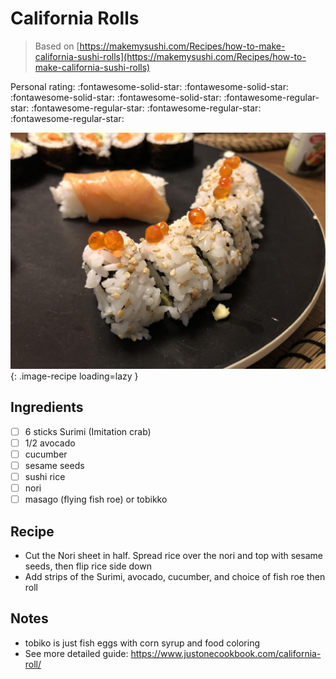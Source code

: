 <!-- Do not modify sections with "AUTO-*". They are updated by make.py -->

# California Rolls

> Based on [https://makemysushi.com/Recipes/how-to-make-california-sushi-rolls](https://makemysushi.com/Recipes/how-to-make-california-sushi-rolls)

<!-- rating=1; (User can specify rating on scale of 1-5) -->
<!-- AUTO-UserRating -->
Personal rating: :fontawesome-solid-star: :fontawesome-solid-star: :fontawesome-solid-star: :fontawesome-solid-star: :fontawesome-regular-star: :fontawesome-regular-star: :fontawesome-regular-star: :fontawesome-regular-star:
<!-- /AUTO-UserRating -->

<!-- name_image=california_rolls.jpeg; (User can specify image name if multiple exist) -->
<!-- AUTO-Image -->
![california_rolls.jpeg](./california_rolls.jpeg){: .image-recipe loading=lazy }
<!-- /AUTO-Image -->

## Ingredients

* [ ] 6 sticks Surimi (Imitation crab)
* [ ] 1/2 avocado
* [ ] cucumber
* [ ] sesame seeds
* [ ] sushi rice
* [ ] nori
* [ ] masago (flying fish roe) or tobikko

## Recipe

* Cut the Nori sheet in half. Spread rice over the nori and top with sesame seeds, then flip rice side down
* Add strips of the Surimi, avocado, cucumber, and choice of fish roe then roll

## Notes

* tobiko is just fish eggs with corn syrup and food coloring
* See more detailed guide: https://www.justonecookbook.com/california-roll/
